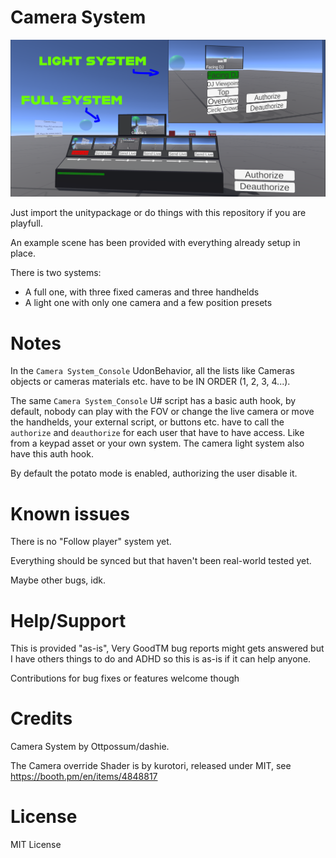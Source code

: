 # Camera System

![example](example.png)

Just import the unitypackage or do things with this repository if you are playfull.

An example scene has been provided with everything already setup in place.

There is two systems:

- A full one, with three fixed cameras and three handhelds
- A light one with only one camera and a few position presets

# Notes

In the `Camera System_Console` UdonBehavior, all the lists like Cameras objects or cameras materials etc. have to be IN ORDER (1, 2, 3, 4...).

The same `Camera System_Console` U# script has a basic auth hook, by default, nobody can play with the FOV or change the live camera or move the handhelds, your external script, or buttons etc. have to call the `authorize` and `deauthorize` for each user that have to have access. Like from a keypad asset or your own system.
The camera light system also have this auth hook.

By default the potato mode is enabled, authorizing the user disable it.

# Known issues

There is no "Follow player" system yet.

Everything should be synced but that haven't been real-world tested yet.

Maybe other bugs, idk.

# Help/Support

This is provided "as-is", Very GoodTM bug reports might gets answered but I have others things to do and ADHD so this is as-is if it can help anyone.

Contributions for bug fixes or features welcome though

# Credits
Camera System by Ottpossum/dashie.

The Camera override Shader is by kurotori, released under MIT, see https://booth.pm/en/items/4848817

# License
MIT License
